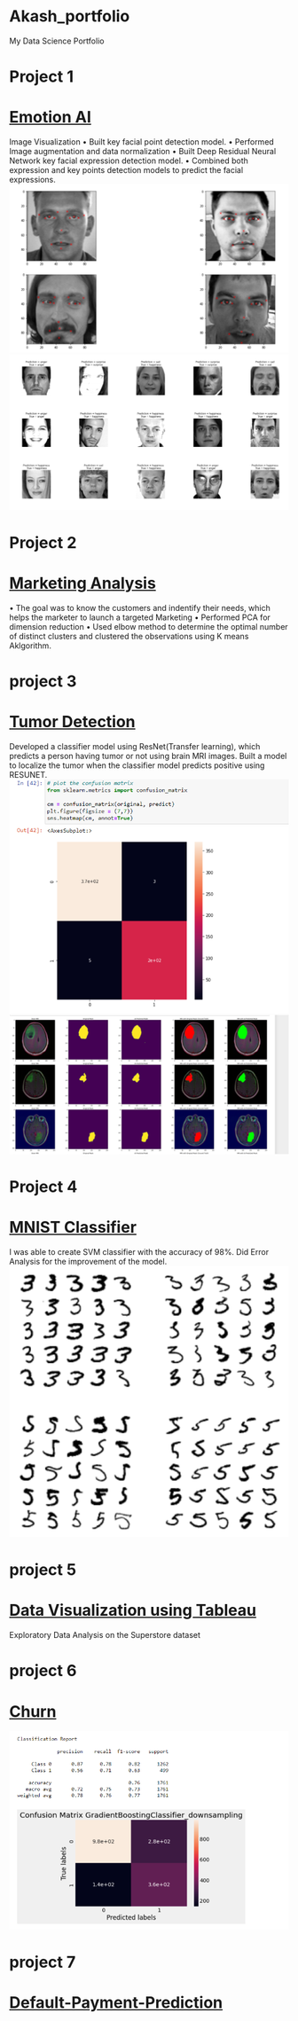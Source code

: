# Akash_portfolio
My Data Science Portfolio

# Project 1
# [Emotion AI](https://github.com/Kasha-13/AI-Emotion)                                                                             
Image Visualization 
• Built key facial point detection model.
• Performed Image augmentation and data normalization
• Built Deep Residual Neural Network key facial expression detection model.
• Combined both expression and key points detection models to predict the facial expressions.
![](/images/facial_key%20points.PNG)
![](/images/emotion.PNG)

# Project 2
# [Marketing Analysis](https://github.com/Kasha-13/Marketing-AI)
•	The goal was to know the customers and indentify  their needs, which helps the marketer to launch a targeted
Marketing
•	Performed PCA for dimension reduction
•	Used  elbow method to determine the optimal number of distinct clusters and clustered the observations 
using K means Aklgorithm.

# project 3
# [Tumor Detection](https://github.com/Kasha-13/Tumor_detection)
Developed a classifier model using ResNet(Transfer learning), which predicts a person having tumor or not using brain MRI images.
Built a model to localize the tumor when the classifier model predicts positive using RESUNET. 
![](/images/health_1.PNG)
![](/images/Health_2.PNG)

# Project 4
# [MNIST Classifier](https://github.com/Kasha-13/MNIST)
I was able to create SVM classifier with the accuracy of 98%.
Did Error Analysis for the improvement of the model.
![](/images/mnist.PNG)

# project 5
# [Data Visualization using Tableau](https://public.tableau.com/profile/akash4773#!/vizhome/ProfitorLoss_16155416805000/Story1?publish=yes)
Exploratory Data Analysis on the Superstore dataset

# project 6
# [Churn](https://github.com/Kasha-13/Churn)
![](/images/git.PNG)

# project 7
# [Default-Payment-Prediction](https://github.com/Kasha-13/Default-Payment-Prediction) 
